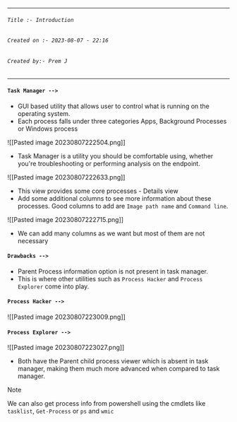 
***
###### `Title :- Introduction`
###### `Created on :- 2023-08-07 - 22:16`
###### `Created by:- Prem J`
***

#### `Task Manager -->`

- GUI based utility that allows user to control what is running on the operating system.
- Each process falls under three categories Apps, Background Processes or Windows process

![[Pasted image 20230807222504.png]]

- Task Manager is a utility you should be comfortable using, whether you're troubleshooting or performing analysis on the endpoint.

![[Pasted image 20230807222633.png]]

- This view provides some core processes - Details view
- Add some additional columns to see more information about these processes. Good columns to add are `Image path name` and `Command line`.

![[Pasted image 20230807222715.png]]

- We can add many columns as we want but most of them are not necessary

#### `Drawbacks -->`

- Parent Process information option is not present in task manager.
- This is where other utilities such as `Process Hacker` and `Process Explorer` come into play.

#### `Process Hacker -->`

![[Pasted image 20230807223009.png]]

#### `Process Explorer -->`

![[Pasted image 20230807223027.png]]

- Both have the Parent child process viewer which is absent in task manager, making them much more advanced when compared to task manager.

>[!Note]
>We can also get process info from powershell using the cmdlets like `tasklist`, `Get-Process` or `ps` and `wmic`

